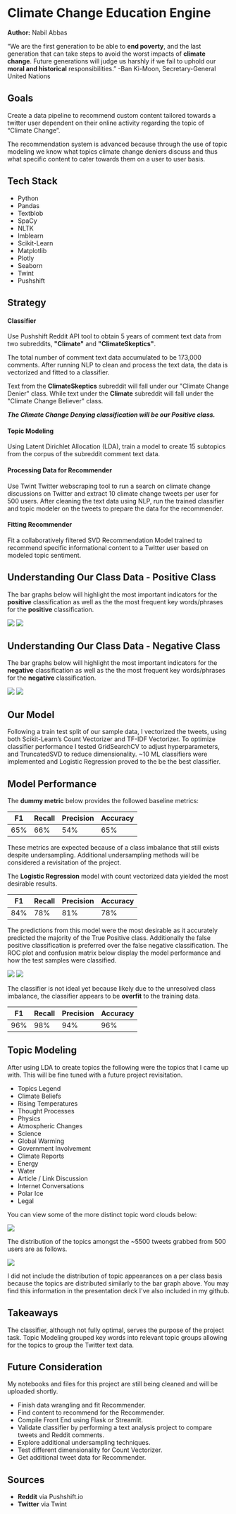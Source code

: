 # Climate Change Education Engine

**Author:** Nabil Abbas

“We are the first generation to be able to **end poverty**, and the last generation that can take steps to avoid the worst impacts of **climate change**.  Future generations will judge us harshly if we fail to uphold our **moral and historical** responsibilities.”   -Ban Ki-Moon, Secretary-General United Nations

## Goals

Create a data pipeline to recommend custom content tailored towards a twitter user dependent on their online activity regarding the topic of “Climate Change”.

The recommendation system is advanced because through the use of topic modeling we know what topics climate change deniers discuss and thus what specific content to cater towards them on a user to user basis.

## Tech Stack
- Python
- Pandas
- Textblob
- SpaCy
- NLTK
- Imblearn
- Scikit-Learn
- Matplotlib
- Plotly
- Seaborn
- Twint
- Pushshift


## Strategy

#### Classifier
Use Pushshift Reddit API tool to obtain 5 years of comment text data from two subreddits, **"Climate"** and **"ClimateSkeptics"**. 

The total number of comment text data accumulated to be 173,000 comments.  After running NLP to clean and process the text data, the data is vectorized and fitted to a classifier.

Text from the **ClimateSkeptics** subreddit will fall under our "Climate Change Denier" class.  While text under the **Climate** subreddit will fall under the "Climate Change Believer" class.

***The Climate Change Denying classification will be our Positive class.***

#### Topic Modeling
Using Latent Dirichlet Allocation (LDA), train a model to create 15 subtopics from the corpus of the subreddit comment text data.
#### Processing Data for Recommender
Use Twint Twitter webscraping tool to run a search on climate change discussions on Twitter and extract 10 climate change tweets per user for 500 users.  After cleaning the text data using NLP, run the trained classifier and topic modeler on the tweets to prepare the data for the recommender.

#### Fitting Recommender
Fit a collaboratively filtered SVD Recommendation Model trained to recommend specific informational content to a Twitter user based on modeled topic sentiment.

## Understanding Our Class Data - Positive Class 

The bar graphs below will highlight the most important indicators for the **positive** classification as well as the the most frequent key words/phrases for the **positive** classification.

![](/images/positive_feature.png) 
![](/images/denier_word_count.png) 

## Understanding Our Class Data - Negative Class 
The bar graphs below will highlight the most important indicators for the **negative** classification as well as the the most frequent key words/phrases for the **negative** classification.

![](/images/negative_feature.png) 
![](/images/climate_word_count.png) 

## Our Model
Following a train test split of our sample data, I vectorized the tweets, using both Scikit-Learn’s Count Vectorizer and TF-IDF Vectorizer.  To optimize classifier performance I tested GridSearchCV to adjust hyperparameters, and TruncatedSVD to reduce dimensionality. ~10 ML classifiers were implemented and Logistic Regression proved to the be the best classifier.

## Model Performance
The **dummy metric** below provides the followed baseline metrics:

| F1  | Recall  | Precision  |  Accuracy |
|-----|---------|------------|-----------|
| 65% | 66%     | 54%        | 65%       |

These metrics are expected because of a class imbalance that still exists despite undersampling.  Additional undersampling methods will be considered a revisitation of the project.

The **Logistic Regression** model with count vectorized data yielded the most desirable results.

| F1  | Recall  | Precision  |  Accuracy |
|-----|---------|------------|-----------|
| 84% | 78%     | 81%        | 78%       |

The predictions from this model were the most desirable as it accurately predicted the majority of the True Positive class. Additionally the false positive classification is preferred over the false negative classification.  The ROC plot and confusion matrix below display the model performance and how the test samples were classified.


![](/images/log_reg_confusion_matrix.png)
![](/images/ROC_AUC_LR.png)

The classifier is not ideal yet because likely due to the unresolved class imbalance, the classifier appears to be **overfit** to the training data.

| F1  | Recall  | Precision  |  Accuracy |
|-----|---------|------------|-----------|
| 96% | 98%     | 94%        | 96%       |

## Topic Modeling

After using LDA to create topics the following were the topics that I came up with.  This will be fine tuned with a future project revisitation.

- Topics Legend
- Climate Beliefs
- Rising Temperatures
- Thought Processes
- Physics
- Atmospheric Changes
- Science
- Global Warming 
- Government Involvement
- Climate Reports
- Energy
- Water
- Article / Link Discussion
- Internet Conversations
- Polar Ice
- Legal

You can view some of the more distinct topic word clouds below:

![](/images/word_clouds.png)

The distribution of the topics amongst the ~5500 tweets grabbed from 500 users are as follows.

![](/images/Tweet_topic_counts.png)

I did not include the distribution of topic appearances on a per class basis because the topics are distributed similarly to the bar graph above. You may find this information in the presentation deck I've also included in my github.


## Takeaways
The classifier, although not fully optimal, serves the purpose of the project task.  Topic Modeling grouped key words into relevant topic groups allowing for the topics to group the Twitter text data.
## Future Consideration

My notebooks and files for this project are still being cleaned and will be uploaded shortly.

- Finish data wrangling and fit Recommender.
- Find content to recommend for the Recommender.
- Compile Front End using Flask or Streamlit.
- Validate classifier by performing a text analysis project to compare tweets and Reddit comments.
- Explore additional undersampling techniques.
- Test different dimensionality for Count Vectorizer.
- Get additional tweet data for Recommender.

## Sources

- **Reddit** via Pushshift.io
- **Twitter** via Twint

